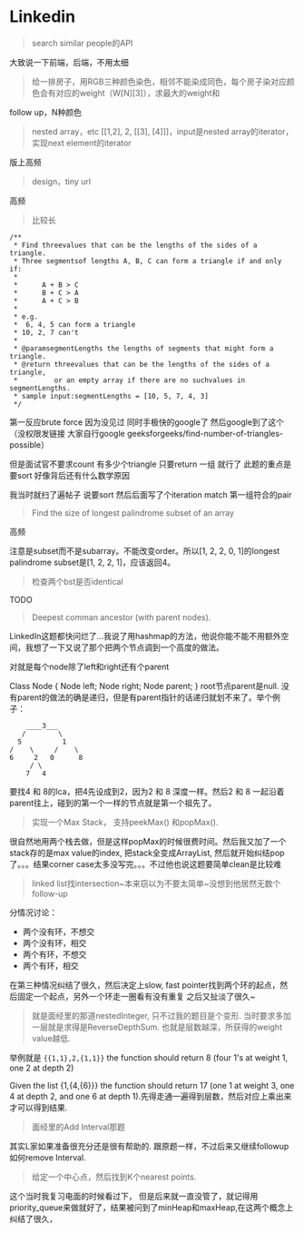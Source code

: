 # Linkedin

> search similar people的API

大致说一下前端，后端，不用太细

> 给一排房子，用RGB三种颜色染色，相邻不能染成同色，每个房子染对应颜色会有对应的weight（W[N][3]），求最大的weight和

follow up，N种颜色

> nested array，etc [[1,2], 2, [[3], [4]]]，input是nested array的iterator，实现next element的iterator

版上高频 


> design，tiny url 

高频


> 比较长  

    /**
     * Find threevalues that can be the lengths of the sides of a triangle.
     * Three segmentsof lengths A, B, C can form a triangle if and only if:
     *
     *      A + B > C
     *      B + C > A
     *      A + C > B
     *
     * e.g.
     *  6, 4, 5 can form a triangle
     * 10, 2, 7 can't
     *
     * @paramsegmentLengths the lengths of segments that might form a triangle.
     * @return threevalues that can be the lengths of the sides of a triangle,
     *         or an empty array if there are no suchvalues in segmentLengths.
     * sample input:segmentLengths = [10, 5, 7, 4, 3]
     */
     
第一反应brute force 因为没见过 同时手极快的google了 然后google到了这个（没权限发链接 大家自行google geeksforgeeks/find-number-of-triangles-possible）

但是面试官不要求count 有多少个triangle 只要return 一组 就行了 此题的重点是要sort 好像背后还有什么数学原因

我当时就扫了遍帖子 说要sort 然后后面写了个iteration match 第一组符合的pair


> Find the size of longest palindrome subset of an array

高频

注意是subset而不是subarray。不能改变order。所以[1, 2, 2, 0, 1]的longest palindrome subset是[1, 2, 2, 1]，应该返回4。

> 检查两个bst是否identical

TODO


> Deepest comman ancestor (with parent nodes).

LinkedIn这题都快问烂了...我说了用hashmap的方法，他说你能不能不用额外空间，我想了一下又说了那个把两个节点调到一个高度的做法。

对就是每个node除了left和right还有个parent

Class Node {
       Node left;
       Node right;
       Node parent;
}
root节点parent是null. 没有parent的做法的确是递归，但是有parent指针的话递归就划不来了。举个例子：

        ____3___
       /        \
      5          1
    /    \     /    \
    6     2   0      8
         / \
        7   4

要找4 和 8的lca，把4先设成到2，因为2 和 8 深度一样。然后2 和 8 一起沿着parent往上，碰到的第一个一样的节点就是第一个祖先了。

> 实现一个Max Stack， 支持peekMax() 和popMax().

很自然地用两个栈去做，但是这样popMax的时候很费时间。然后我又加了一个stack存的是max value的index, 把stack全变成ArrayList, 然后就开始纠结pop了。。。结果corner case太多没写完。。。不过他也说这题要简单clean是比较难



> linked list找intersection~本来窃以为不要太简单~没想到他居然无数个follow-up

分情况讨论：

+ 两个没有环，不想交
+ 两个没有环，相交
+ 两个有环，不想交
+ 两个有环，相交

在第三种情况纠结了很久，然后决定上slow, fast pointer找到两个环的起点，然后固定一个起点，另外一个环走一圈看有没有重复
之后又扯淡了很久~

> 就是面经里的那道nestedInteger, 只不过我的题目是个变形. 当时要求多加一层就是求得是ReverseDepthSum. 也就是层数越深，所获得的weight value越低.

举例就是 `{{1,1},2,{1,1}}` the function should return 8 (four 1's at weight 1, one 2 at depth 2)

Given the list {1,{4,{6}}} the function should return 17 (one 1 at weight 3, one 4 at depth 2, and one 6 at depth 1).先得走通一遍得到层数，然后对应上乘出来才可以得到结果.

> 面经里的Add Interval那题

其实L家如果准备很充分还是很有帮助的. 跟原题一样，不过后来又继续followup如何remove Interval.

> 给定一个中心点，然后找到K个nearest points.　

这个当时我复习电面的时候看过下，
但是后来就一直没管了，就记得用priority_queue来做就好了，结果被问到了minHeap和maxHeap,在这两个概念上纠结了很久，

